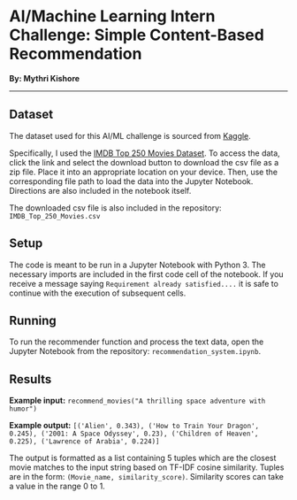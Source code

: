 # AI/Machine Learning Intern Challenge: Simple Content-Based Recommendation

**By: Mythri Kishore**

---

## Dataset
The dataset used for this AI/ML challenge is sourced from [Kaggle](Kaggle.com).

Specifically, I used the [IMDB Top 250 Movies Dataset](https://www.kaggle.com/datasets/rajugc/imdb-top-250-movies-dataset). To access the data, click the link and select the download button to download the csv file as a zip file. Place it into an appropriate location on your device. Then, use the corresponding file path to load the data into the Jupyter Notebook. Directions are also included in the notebook itself.

The downloaded csv file is also included in the repository: `IMDB_Top_250_Movies.csv`

## Setup
The code is meant to be run in a Jupyter Notebook with Python 3. The necessary imports are included in the first code cell of the notebook. If you receive a message saying `Requirement already satisfied....` it is safe to continue with the execution of subsequent cells.


## Running
To run the recommender function and process the text data, open the Jupyter Notebook from the repository: `recommendation_system.ipynb`. 

## Results
**Example input:**
`recommend_movies("A thrilling space adventure with humor")`

**Example output:**
`[('Alien', 0.343),
 ('How to Train Your Dragon', 0.245),
 ('2001: A Space Odyssey', 0.23),
 ('Children of Heaven', 0.225),
 ('Lawrence of Arabia', 0.224)]`

The output is formatted as a list containing 5 tuples which are the closest movie matches to the input string based on TF-IDF cosine similarity. Tuples are in the form: `(Movie_name, similarity_score)`. Similarity scores can take a value in the range 0 to 1.

